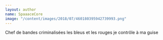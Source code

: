 ```yaml
---
layout: author
name: SpaaaceCore
image: "/content/images/2018/07/460180395942739993.png"
---
```


Chef de bandes criminalisées les bleus et les rouges je contrôle à ma guise
